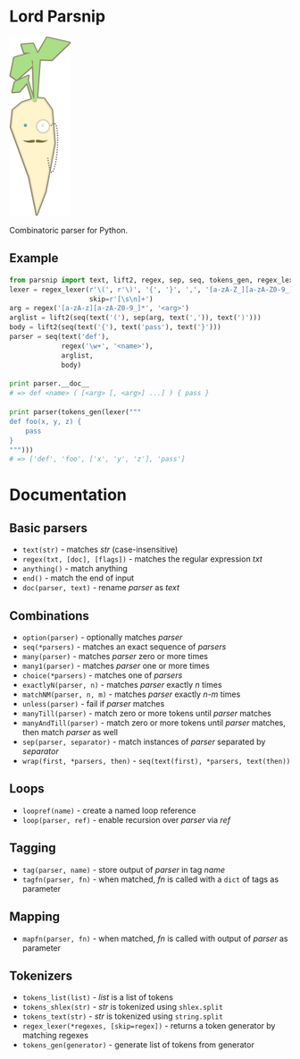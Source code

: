 # Lord Parsnip

![parsnip](https://raw.githubusercontent.com/krig/parsnip/master/misc/lordparsnip.png "parsnip")

Combinatoric parser for Python.

## Example

```python
from parsnip import text, lift2, regex, sep, seq, tokens_gen, regex_lexer
lexer = regex_lexer(r'\(', r'\)', '{', '}', ',', '[a-zA-Z_][a-zA-Z0-9_]*',
                    skip=r'[\s\n]+')
arg = regex('[a-zA-z][a-zA-Z0-9_]*', '<arg>')
arglist = lift2(seq(text('('), sep(arg, text(',')), text(')')))
body = lift2(seq(text('{'), text('pass'), text('}')))
parser = seq(text('def'),
             regex('\w+', '<name>'),
             arglist,
             body)

print parser.__doc__
# => def <name> ( [<arg> [, <arg>] ...] ) { pass }

print parser(tokens_gen(lexer("""
def foo(x, y, z) {
    pass
}
""")))
# => ['def', 'foo', ['x', 'y', 'z'], 'pass']
```

# Documentation

## Basic parsers

* `text(str)` - matches _str_ (case-insensitive)
* `regex(txt, [doc], [flags])` - matches the regular expression _txt_
* `anything()` - match anything
* `end()` - match the end of input
* `doc(parser, text)` - rename _parser_ as _text_

## Combinations

* `option(parser)` - optionally matches _parser_
* `seq(*parsers)` - matches an exact sequence of _parsers_
* `many(parser)` - matches _parser_ zero or more times
* `many1(parser)` - matches _parser_ one or more times
* `choice(*parsers)` - matches one of _parsers_
* `exactlyN(parser, n)` - matches _parser_ exactly _n_ times
* `matchNM(parser, n, m)` - matches _parser_ exactly _n_-_m_ times
* `unless(parser)` - fail if _parser_ matches
* `manyTill(parser)` - match zero or more tokens until _parser_ matches
* `manyAndTill(parser)` - match zero or more tokens until _parser_ matches, then match _parser_ as well
* `sep(parser, separator)` - match instances of _parser_ separated by _separator_
* `wrap(first, *parsers, then)` - `seq(text(first), *parsers, text(then))`

## Loops

* `loopref(name)` - create a named loop reference
* `loop(parser, ref)` - enable recursion over _parser_ via _ref_

## Tagging

* `tag(parser, name)` - store output of _parser_ in tag _name_
* `tagfn(parser, fn)` - when matched, _fn_ is called with a `dict` of tags as parameter

## Mapping

* `mapfn(parser, fn)` - when matched, _fn_ is called with output of _parser_ as parameter

## Tokenizers

* `tokens_list(list)` - _list_ is a list of tokens
* `tokens_shlex(str)` - _str_ is tokenized using `shlex.split`
* `tokens_text(str)` - _str_ is tokenized using `string.split`
* `regex_lexer(*regexes, [skip=regex])` - returns a token generator by matching regexes
* `tokens_gen(generator)` - generate list of tokens from generator
